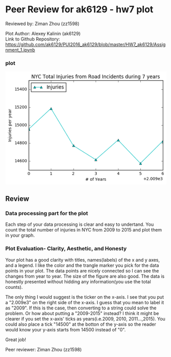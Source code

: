 # Peer Review for ak6129 - hw7 plot
Reviewed by: Ziman Zhou (zz1598) <br/>

Plot Author: Alexey Kalinin (ak6129)  <br/>
Link to Github Repository: <br/>
https://github.com/ak6129/PUI2016_ak6129/blob/master/HW7_ak6129/Assignment_1.ipynb

### plot 
![Alexey's RoadInjuriesbyYear Plot](Peer_plot_ak6129.png)

## Review
### Data processing part for the plot
Each step of your data processing is clear and easy to undertand. You count the total number of injuries in NYC from 2009 to 2015 and plot them in your graph.

### Plot Evaluation- Clarity, Aesthetic, and Honesty
Your plot has a good clarity with titles, names(labels) of the x and y axes, and a legend. I like the color and the trangle marker you pick for the data points in your plot. The data points are nicely connected so I can see the changes from year to year. The size of the figure are also good. The data is honestly presented without hidding any information(you use the total counts).

The only thing I would suggest is the ticker on the x-axis. I see that you put a "2.009e3" on the right side of the x-axis. I guess that you mean to label it as "2009". If this is the case, then converting to a string could solve the problem. Or how about putting a "2009-2015" instead? I think it might be clearer if you set the x-axis' ticks as years(i.e.2009, 2010, 2011...,2015). You could also place a tick "14500" at the botton of the y-axis so the reader would know your y-axis starts from 14500 instead of "0". 

Great job! 


Peer reviewer: Ziman Zhou (zz1598)